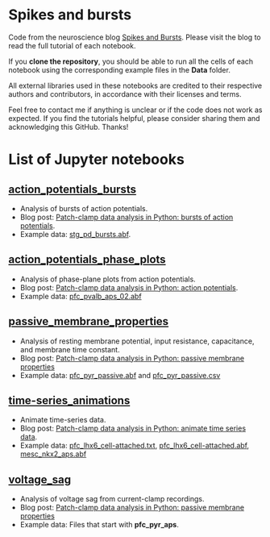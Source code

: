 # Spikes and bursts

Code from the neuroscience blog [Spikes and Bursts](https://spikesandbursts.wordpress.com/). Please visit the blog to read the full tutorial of each notebook. 

If you **clone the repository**, you should be able to run all the cells of each notebook using the corresponding example files in the **Data** folder. 

All external libraries used in these notebooks are credited to their respective authors and contributors, in accordance with their licenses and terms. 

Feel free to contact me if anything is unclear or if the code does not work as expected. If you find the tutorials helpful, please consider sharing them and acknowledging this GitHub. Thanks!


# List of Jupyter notebooks

## [action_potentials_bursts](Notebooks/action_potentials_bursts.ipynb)
* Analysis of bursts of action potentials.
* Blog post: [Patch-clamp data analysis in Python: bursts of action potentials](https://spikesandbursts.wordpress.com/2023/08/24/patch-clamp-data-analysis-in-python-bursts/).
* Example data: [stg_pd_bursts.abf](Data/stg_pd_bursts.abf).

## [action_potentials_phase_plots](Notebooks/action_potentials_phase_plots.ipynb)
* Analysis of phase-plane plots from action potentials. 
* Blog post: [Patch-clamp data analysis in Python: action potentials](https://spikesandbursts.wordpress.com/2022/05/03/patch-clamp-analysis-python-action-potentials/).
* Example data: [pfc_pvalb_aps_02.abf](Data/pfc_pvalb_aps_02.abf)

## [passive_membrane_properties](Notebooks/passive_membrane_properties.ipynb)
* Analysis of resting membrane potential, input resistance, capacitance, and membrane time constant. 
* Blog post: [Patch-clamp data analysis in Python: passive membrane properties](https://spikesandbursts.wordpress.com/2022/05/13/patch-clamp-data-analysis-python-passive-membrane-properties/])
* Example data: [pfc_pyr_passive.abf](Data/passive_pyr_passive.abf) and [pfc_pyr_passive.csv](Data/pfc_pyr_passive.csv)

## [time-series_animations](Notebooks/time-series/animations.ipynb)
* Animate time-series data.
* Blog post: [Patch-clamp data analysis in Python: animate time series data](https://spikesandbursts.wordpress.com/2024/01/04/patch-clamp-data-analysis-animate-time-series/). 
* Example data: [pfc_lhx6_cell-attached.txt](Data/pfc_lhx6_cell-attached.txt), [pfc_lhx6_cell-attached.abf](Data/pfc_lhx6_cell-attached.abf), [mesc_nkx2_aps.abf](Data/mesc_nkx2_aps.abf)

## [voltage_sag](Notebooks/voltage_sag.ipynb)
* Analysis of voltage sag from current-clamp recordings.
* Blog post: [Patch-clamp data analysis in Python: passive membrane properties](https://spikesandbursts.wordpress.com/2022/05/13/patch-clamp-data-analysis-python-passive-membrane-properties/])
* Example data: Files that start with **pfc_pyr_aps**. 
